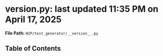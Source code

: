 # __version__.py: last updated 11:35 PM on April 17, 2025

**File Path:** `WIP/test_generator/__version__.py`

## Table of Contents
